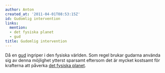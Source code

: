 ```yaml
---
author: Anton
created_at: '2011-04-01T08:53:15Z'
id: Gudomlig intervention
links:
  mention:
  - det fysiska planet
  - gud
title: Gudomlig intervention
---
```


Då en [gud] ingriper i den fysiska världen. Som regel brukar gudarna använda sig av denna möjlighet
ytterst sparsamt eftersom det är mycket kostsamt för krafterna att påverka [det fysiska planet].

  [gud]: gud
  [det fysiska planet]: det_fysiska_planet
